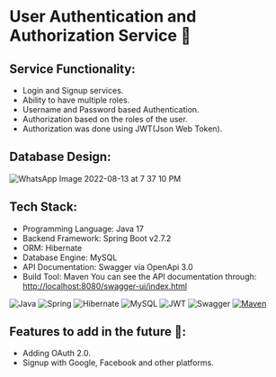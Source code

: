 # User Authentication and Authorization Service 🚀

## Service Functionality:

- Login and Signup services.
- Ability to have multiple roles.
- Username and Password based Authentication.
- Authorization based on the roles of the user.
- Authorization was done using JWT(Json Web Token).

## Database Design:

![WhatsApp Image 2022-08-13 at 7 37 10 PM](https://user-images.githubusercontent.com/58389695/184504844-f5d7a3d2-9068-4b06-b43b-74bf4e6337ee.jpeg)

## Tech Stack:

- Programming Language: Java 17
- Backend Framework: Spring Boot v2.7.2
- ORM: Hibernate 
- Database Engine: MySQL
- API Documentation: Swagger via OpenApi 3.0
- Build Tool: Maven
You can see the API documentation through: [http://localhost:8080/swagger-ui/index.html](http://localhost:8080/swagger-ui/index.html)

![Java](https://img.shields.io/badge/java-%23ED8B00.svg?style=for-the-badge&logo=java&logoColor=white)
![Spring](https://img.shields.io/badge/spring-%236DB33F.svg?style=for-the-badge&logo=spring&logoColor=white)
![Hibernate](https://img.shields.io/badge/Hibernate-59666C?style=for-the-badge&logo=Hibernate&logoColor=white)
![MySQL](https://img.shields.io/badge/mysql-%2300f.svg?style=for-the-badge&logo=mysql&logoColor=white)
![JWT](https://img.shields.io/badge/JWT-black?style=for-the-badge&logo=JSON%20web%20tokens)
![Swagger](https://img.shields.io/badge/-Swagger-%23Clojure?style=for-the-badge&logo=swagger&logoColor=white)
[![Maven](https://badgen.net/badge/icon/maven?icon=maven&label)](https://https://maven.apache.org/)


## Features to add in the future 🚀:
- Adding OAuth 2.0.
- Signup with Google, Facebook and other platforms.

